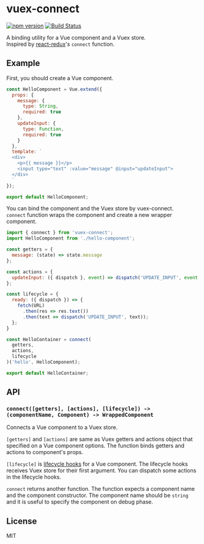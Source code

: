 # vuex-connect

[![npm version](https://badge.fury.io/js/vuex-connect.svg)](https://badge.fury.io/js/vuex-connect)
[![Build Status](https://travis-ci.org/ktsn/vuex-connect.svg?branch=travis)](https://travis-ci.org/ktsn/vuex-connect)

A binding utility for a Vue component and a Vuex store.  
Inspired by [react-redux](https://github.com/reactjs/react-redux)'s `connect` function.

## Example

First, you should create a Vue component.

```js
const HelloComponent = Vue.extend({
  props: {
    message: {
      type: String,
      required: true
    },
    updateInput: {
      type: Function,
      required: true
    }
  },
  template: `
  <div>
    <p>{{ message }}</p>
    <input type="text" :value="message" @input="updateInput">
  </div>
  `
});

export default HelloComponent;
```

You can bind the component and the Vuex store by vuex-connect.  
`connect` function wraps the component and create a new wrapper component.

```js
import { connect } from 'vuex-connect';
import HelloComponent from './hello-component';

const getters = {
  message: (state) => state.message
};

const actions = {
  updateInput: ({ dispatch }, event) => dispatch('UPDATE_INPUT', event.target.value)
};

const lifecycle = {
  ready: ({ dispatch }) => {
    fetch(URL)
      .then(res => res.text())
      .then(text => dispatch('UPDATE_INPUT', text));
  };
}

const HelloContainer = connect(
  getters,
  actions,
  lifecycle
)('hello', HelloComponent);

export default HelloContainer;
```

## API

### `connect([getters], [actions], [lifecycle]) -> (componentName, Component) -> WrappedComponent`

Connects a Vue component to a Vuex store.

`[getters]` and `[actions]` are same as Vuex getters and actions object that specified on a Vue component options.
The function binds getters and actions to component's props.

`[lifecycle]` is [lifecycle hooks](https://vuejs.org/api/#Options-Lifecycle-Hooks) for a Vue component.
The lifecycle hooks receives Vuex store for their first argument.
You can dispatch some actions in the lifecycle hooks.

`connect` returns another function. The function expects a component name and the component constructor.
The component name should be `string` and it is useful to specify the component on debug phase.

## License

MIT
